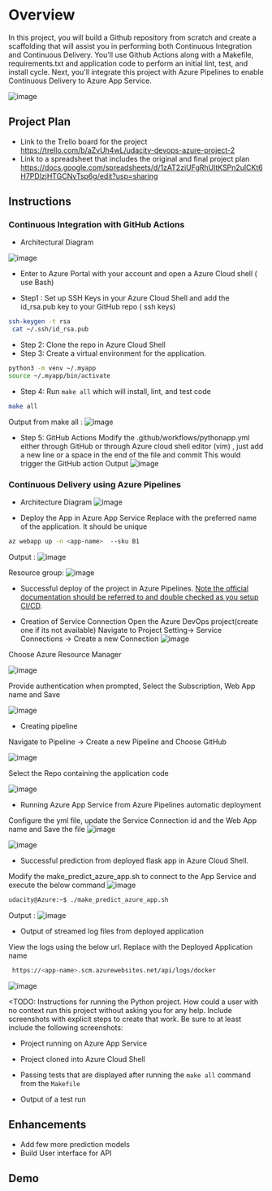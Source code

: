# Overview

In this project, you will build a Github repository from scratch and create a scaffolding that will assist you in performing both Continuous Integration and Continuous Delivery. You'll use Github Actions along with a Makefile, requirements.txt and application code to perform an initial lint, test, and install cycle. Next, you'll integrate this project with Azure Pipelines to enable Continuous Delivery to Azure App Service.

![image](https://user-images.githubusercontent.com/24310615/122680602-e7b54800-d1e7-11eb-8db4-f54256ba388a.png)


## Project Plan


* Link to the Trello board for the project https://trello.com/b/aZvUh4wL/udacity-devops-azure-project-2
* Link to a spreadsheet that includes the original and final project plan https://docs.google.com/spreadsheets/d/1zAT2ziUFgRhUltKSPn2ulCKt6H7PDlzjHTGCNyTsp6g/edit?usp=sharing

## Instructions

### Continuous Integration with GitHub Actions

* Architectural Diagram 

![image](https://user-images.githubusercontent.com/24310615/122688100-3081f680-d212-11eb-8610-bd79283d5d91.png)

* Enter to Azure Portal with your account and open a Azure Cloud shell ( use Bash)

* Step1 : Set up SSH Keys in your Azure Cloud Shell and add the id_rsa.pub key to your GitHub repo ( ssh keys) 

```sh
ssh-keygen -t rsa
 cat ~/.ssh/id_rsa.pub
```

* Step 2: Clone the repo in Azure Cloud Shell
* Step 3: Create a virtual environment for the application.

```sh
python3 -m venv ~/.myapp
source ~/.myapp/bin/activate
```

* Step 4: Run `make all` which will install, lint, and test code

```sh
make all
```

Output from make all :
![image](https://user-images.githubusercontent.com/24310615/122688443-18ab7200-d214-11eb-9dab-850105348694.png)

* Step 5: GitHub Actions
  Modify the .github/workflows/pythonapp.yml either through GitHub or through Azure cloud shell editor (vim) , just add a new line or a space in the end of the file and commit
  This would trigger the GitHub action
  Output
![image](https://user-images.githubusercontent.com/24310615/122688545-c454c200-d214-11eb-809c-1c8d6084cd84.png)


### Continuous Delivery using Azure Pipelines

* Architecture Diagram
![image](https://user-images.githubusercontent.com/24310615/122688774-219d4300-d216-11eb-97f8-31ffaface356.png)


* Deploy the App in Azure App Service 
Replace <app-name> with the preferred name of the application. It should be unique 
```sh
az webapp up -n <app-name>  --sku B1
```

 Output : 
 ![image](https://user-images.githubusercontent.com/24310615/122690273-6ded8080-d220-11eb-9f57-2b9708c77b3a.png)

 Resource group: 
 ![image](https://user-images.githubusercontent.com/24310615/122690298-95444d80-d220-11eb-8d04-8087573903b7.png)

 
 

 * Successful deploy of the project in Azure Pipelines.  [Note the official documentation should be referred to and double checked as you setup CI/CD](https://docs.microsoft.com/en-us/azure/devops/pipelines/ecosystems/python-webapp?view=azure-devops).

 * Creation of Service Connection 
   Open the Azure DevOps project(create one if its not available)
   Navigate to Project Setting-> Service Connections -> Create a new Connection
 ![image](https://user-images.githubusercontent.com/24310615/122690247-50201b80-d220-11eb-8d13-38ac2d19007c.png)

  Choose Azure Resource Manager 
 
 ![image](https://user-images.githubusercontent.com/24310615/122690328-cde42700-d220-11eb-9197-0e82582a597f.png)

 
  Provide authentication when prompted, Select the Subscription, Web App name  and Save
 
 ![image](https://user-images.githubusercontent.com/24310615/122690371-14d21c80-d221-11eb-99b5-4414dc5daef7.png)

 * Creating pipeline

  Navigate to Pipeline -> Create a new Pipeline and Choose GitHub
 
 ![image](https://user-images.githubusercontent.com/24310615/122690420-667aa700-d221-11eb-9b84-321d98769513.png)
 
 
 
 Select the Repo containing the application code
 
 ![image](https://user-images.githubusercontent.com/24310615/122690433-7befd100-d221-11eb-82e1-d55eee76d09c.png)


 * Running Azure App Service from Azure Pipelines automatic deployment

  Configure the yml file, update the Service Connection id and the Web App name and Save the file
 ![image](https://user-images.githubusercontent.com/24310615/122690572-40093b80-d222-11eb-84f6-67e314d39c92.png)

 
 ![image](https://user-images.githubusercontent.com/24310615/122690849-b490aa00-d223-11eb-8519-34a99d2c300d.png)

 
 
* Successful prediction from deployed flask app in Azure Cloud Shell.

Modify the make_predict_azure_app.sh to connect to the App Service and execute the below command
![image](https://user-images.githubusercontent.com/24310615/122691032-f53cf300-d224-11eb-9287-25897a32a061.png)
 
 ```bash
udacity@Azure:~$ ./make_predict_azure_app.sh
```
Output : 
 ![image](https://user-images.githubusercontent.com/24310615/122690995-c7f04500-d224-11eb-97df-7fed29dd11a8.png)

* Output of streamed log files from deployed application

View the logs using the below url. Replace <app-name> with the Deployed Application name
```sh
 https://<app-name>.scm.azurewebsites.net/api/logs/docker
```
 
 ![image](https://user-images.githubusercontent.com/24310615/122691072-303f2680-d225-11eb-9767-060a376e6769.png)

 
<TODO:  Instructions for running the Python project.  How could a user with no context run this project without asking you for any help.  Include screenshots with explicit steps to create that work. Be sure to at least include the following screenshots:

* Project running on Azure App Service

* Project cloned into Azure Cloud Shell

* Passing tests that are displayed after running the `make all` command from the `Makefile`

* Output of a test run




## Enhancements
* Add few more prediction models
* Build User interface for API
       
## Demo 


